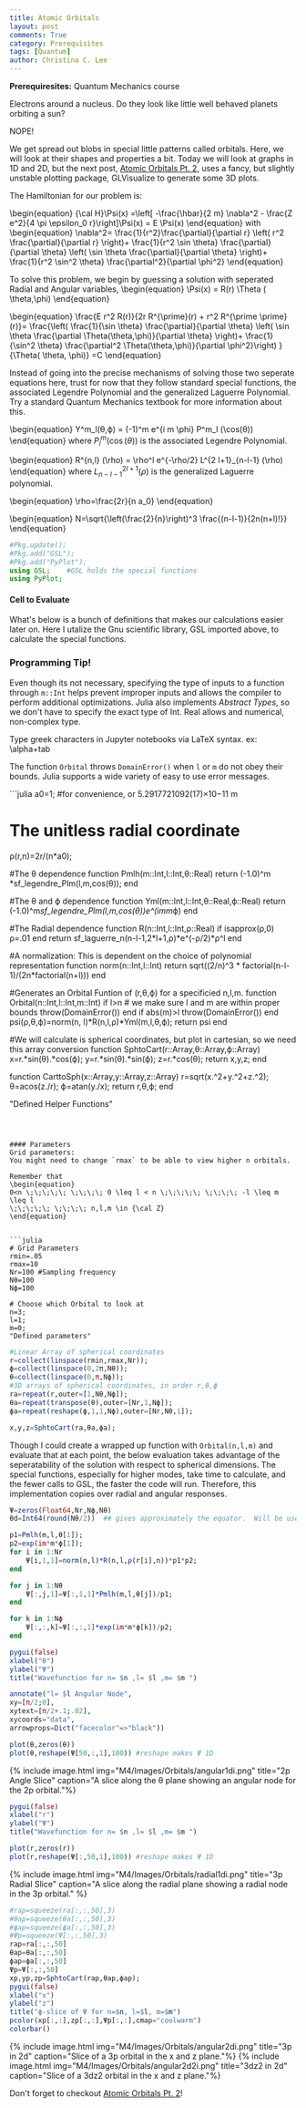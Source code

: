 ```yaml
---
title: Atomic Orbitals
layout: post
comments: True
category: Prerequisites
tags: [Quantum]
author: Christina C. Lee
---
```

<b>Prerequiresites:</b> Quantum Mechanics course

Electrons around a nucleus.  Do they look like little well behaved planets orbiting a sun?

NOPE!

We get spread out blobs in special little patterns called orbitals.  Here, we will look at their shapes and properties a bit.  Today we will look at graphs in 1D and 2D, but the next post, [Atomic Orbitals Pt. 2]({{base.url}}/M4/Prereq/Atomic-Orbitals2.html), uses a fancy, but slightly unstable plotting package, GLVisualize to generate some 3D plots.

The Hamiltonian for our problem is:

\begin{equation}
{\cal H}\Psi(x) =\left[ -\frac{\hbar}{2 m} \nabla^2 - \frac{Z e^2}{4 \pi \epsilon_0 r}\right]\Psi(x) = E \Psi(x)
\end{equation}
with
\begin{equation}
\nabla^2= \frac{1}{r^2}\frac{\partial}{\partial r} \left(
r^2 \frac{\partial}{\partial r}
\right)+
\frac{1}{r^2 \sin \theta} \frac{\partial}{\partial \theta} \left(
\sin \theta \frac{\partial}{\partial \theta}
\right)+
\frac{1}{r^2 \sin^2 \theta} \frac{\partial^2}{\partial \phi^2}
\end{equation}

To solve this problem, we begin by guessing a solution with seperated Radial and Angular variables,
\begin{equation}
\Psi(x) = R(r) \Theta ( \theta,\phi)
\end{equation}

\begin{equation}
\frac{E r^2 R(r)}{2r R^{\prime}(r) + r^2 R^{\prime \prime}(r)}=
\frac{\left( \frac{1}{\sin \theta} \frac{\partial}{\partial \theta} \left(
\sin \theta \frac{\partial \Theta(\theta,\phi)}{\partial \theta}
\right)+
\frac{1}{\sin^2 \theta} \frac{\partial^2 \Theta(\theta,\phi)}{\partial \phi^2}\right)      }{\Theta( \theta, \phi)}
=C
\end{equation}

Instead of going into the precise mechanisms of solving those two seperate equations here, trust for now that they follow standard special functions, the associated Legendre Polynomial and the generalized Laguerre Polynomial.  Try a standard Quantum Mechanics textbook for more information about this.





\begin{equation}
Y^m_l(θ,ϕ) = (-1)^m e^{i m \phi} P^m_l (\cos(θ))
\end{equation}
where $P^m_l (\cos (\theta))$ is the associated Legendre Polynomial.

\begin{equation}
R\^{n,l} (\rho) = \rho\^l e\^{-\rho/2} L\^{2 l+1}\_{n-l-1} (\rho)
\end{equation}
where $L^{2 l+1}_{n-l-1}(\rho)$ is the generalized Laguerre polynomial.

\begin{equation}
    \rho=\frac{2r}{n a_0}
\end{equation}

\begin{equation}
    N=\sqrt{\left(\frac{2}{n}\right)^3 \frac{(n-l-1)}{2n(n+l)!}}
\end{equation}




```julia
#Pkg.update();
#Pkg.add("GSL");
#Pkg.add("PyPlot");
using GSL;    #GSL holds the special functions
using PyPlot;
```

#### Cell to Evaluate
What's below is a bunch of definitions that makes our calculations easier later on.  Here I utalize the Gnu scientific library, GSL imported above, to calculate the special functions.

<div class="progtip">
<h3 color="black"> Programming Tip!</h3>
<p>Even though its not necessary, specifying the type of inputs to a function through <code>m::Int</code> helps prevent improper inputs and allows the compiler to perform additional optimizations.  Julia also implements <i>Abstract Types</i>, so we don't have to specify the exact type of Int.  Real allows and numerical, non-complex type.</p>
<p>
Type greek characters in Jupyter notebooks via LaTeX syntax.  ex: \alpha+tab</p>
<p>
The function <code>Orbital</code> throws <code>DomainError()</code> when <code>l</code> or <code>m</code> do not obey their bounds.  Julia supports a wide variety of easy to use error messages.
</p>
</div>
```julia
a0=1; #for convenience, or 5.2917721092(17)×10−11 m

# The unitless radial coordinate
ρ(r,n)=2r/(n*a0);

#The θ dependence
function Pmlh(m::Int,l::Int,θ::Real)
    return (-1.0)^m *sf_legendre_Plm(l,m,cos(θ));
end

#The θ and ϕ dependence
function Yml(m::Int,l::Int,θ::Real,ϕ::Real)
    return  (-1.0)^m*sf_legendre_Plm(l,m,cos(θ))*e^(im*m*ϕ)
end

#The Radial dependence
function R(n::Int,l::Int,ρ::Real)
    if isapprox(ρ,0)
        ρ=.01
    end
     return sf_laguerre_n(n-l-1,2*l+1,ρ)*e^(-ρ/2)*ρ^l
end

#A normalization: This is dependent on the choice of polynomial representation
function norm(n::Int,l::Int)
    return sqrt((2/n)^3 * factorial(n-l-1)/(2n*factorial(n+l)))
end

#Generates an Orbital Funtion of (r,θ,ϕ) for a specificied n,l,m.
function Orbital(n::Int,l::Int,m::Int)
    if l>n    # we make sure l and m are within proper bounds
        throw(DomainError())
    end
    if abs(m)>l
        throw(DomainError())
    end
    psi(ρ,θ,ϕ)=norm(n, l)*R(n,l,ρ)*Yml(m,l,θ,ϕ);
    return psi
end

#We will calculate is spherical coordinates, but plot in cartesian, so we need this array conversion
function SphtoCart(r::Array,θ::Array,ϕ::Array)
    x=r.*sin(θ).*cos(ϕ);
    y=r.*sin(θ).*sin(ϕ);
    z=r.*cos(θ);
    return x,y,z;
end

function CarttoSph(x::Array,y::Array,z::Array)
    r=sqrt(x.^2+y.^2+z.^2);
    θ=acos(z./r);
    ϕ=atan(y./x);
    return r,θ,ϕ;
end

"Defined Helper Functions"
```



#### Parameters
Grid parameters:
You might need to change `rmax` to be able to view higher n orbitals.

Remember that
\begin{equation}
0<n \;\;\;\;\; \;\;\;\; 0 \leq l < n \;\;\;\;\; \;\;\;\; -l \leq m \leq l
\;\;\;\;\; \;\;\;\; n,l,m \in {\cal Z}
\end{equation}


```julia
# Grid Parameters
rmin=.05
rmax=10
Nr=100 #Sampling frequency
Nθ=100
Nϕ=100

# Choose which Orbital to look at
n=3;
l=1;
m=0;
"Defined parameters"
```




```julia
#Linear Array of spherical coordinates
r=collect(linspace(rmin,rmax,Nr));
ϕ=collect(linspace(0,2π,Nθ));
θ=collect(linspace(0,π,Nϕ));
#3D arrays of spherical coordinates, in order r,θ,ϕ
ra=repeat(r,outer=[1,Nθ,Nϕ]);
θa=repeat(transpose(θ),outer=[Nr,1,Nϕ]);
ϕa=repeat(reshape(ϕ,1,1,Nϕ),outer=[Nr,Nθ,1]);

x,y,z=SphtoCart(ra,θa,ϕa);
```

Though I could create a wrapped up function with `Orbital(n,l,m)` and evaluate that at each point, the below evaluation takes advantage of the seperatability of the solution with respect to spherical dimensions.  The special functions, especially for higher modes, take time to calculate, and the fewer calls to GSL, the faster the code will run.  Therefore, this implementation copies over radial and angular responses.


```julia
Ψ=zeros(Float64,Nr,Nϕ,Nθ)
θd=Int64(round(Nθ/2))  ## gives approximately the equator.  Will be useful later

p1=Pmlh(m,l,θ[1]);
p2=exp(im*m*ϕ[1]);
for i in 1:Nr
    Ψ[i,1,1]=norm(n,l)*R(n,l,ρ(r[i],n))*p1*p2;
end

for j in 1:Nθ
    Ψ[:,j,1]=Ψ[:,1,1]*Pmlh(m,l,θ[j])/p1;
end

for k in 1:Nϕ
    Ψ[:,:,k]=Ψ[:,:,1]*exp(im*m*ϕ[k])/p2;
end
```


```julia
pygui(false)
xlabel("θ")
ylabel("Ψ")
title("Wavefunction for n= $n ,l= $l ,m= $m ")

annotate("l= $l Angular Node",
xy=[π/2;0],
xytext=[π/2+.1;.02],
xycoords="data",
arrowprops=Dict("facecolor"=>"black"))

plot(θ,zeros(θ))
plot(θ,reshape(Ψ[50,:,1],100)) #reshape makes Ψ 1D
```


{% include image.html img="M4/Images/Orbitals/angular1di.png" title="2p Angle Slice" caption="A slice along the θ plane showing an angular node for the 2p orbital."%}


```julia
pygui(false)
xlabel("r")
ylabel("Ψ")
title("Wavefunction for n= $n ,l= $l ,m= $m ")

plot(r,zeros(r))
plot(r,reshape(Ψ[:,50,1],100)) #reshape makes Ψ 1D
```
{% include image.html img="M4/Images/Orbitals/radial1di.png" title="3p Radial Slice" caption="A slice along the radial plane showing a radial node in the 3p orbital." %}


```julia
#rap=squeeze(ra[:,:,50],3)
#θap=squeeze(θa[:,:,50],3)
#ϕap=squeeze(ϕa[:,:,50],3)
#Ψp=squeeze(Ψ[:,:,50],3)
rap=ra[:,:,50]
θap=θa[:,:,50]
ϕap=ϕa[:,:,50]
Ψp=Ψ[:,:,50]
xp,yp,zp=SphtoCart(rap,θap,ϕap);
pygui(false)
xlabel("x")
ylabel("z")
title("ϕ-slice of Ψ for n=$n, l=$l, m=$m")
pcolor(xp[:,:],zp[:,:],Ψp[:,:],cmap="coolwarm")
colorbar()
```

{% include image.html img="M4/Images/Orbitals/angular2di.png" title="3p in 2d" caption="Slice of a 3p orbital in the x and z plane."%}
{% include image.html img="M4/Images/Orbitals/angular2d2i.png" title="3dz2 in 2d" caption="Slice of a 3dz2 orbital in the x and z plane."%}

Don't forget to checkout [Atomic Orbitals Pt. 2]({{base.url}}/M4/Prereq/Atomic-Orbitals2.html)!

